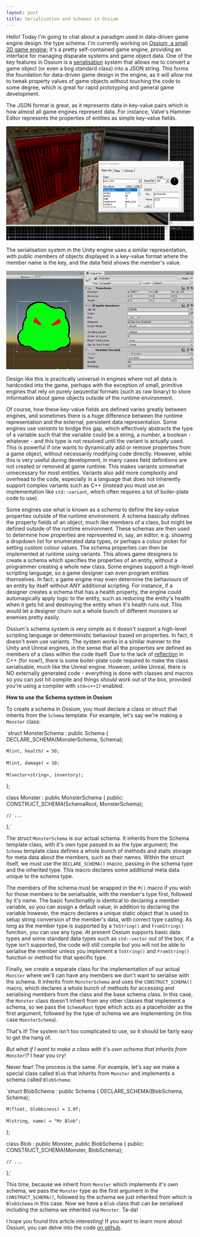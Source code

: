 ```yaml
---
layout: post
title: Serialisation and Schemas in Ossium
---
```


Hello! Today I'm going to chat about a paradigm used in data-driven game engine design: the type schema.
I'm currently working on [Ossium, a small 2D game engine](https://ossiumengine.net); it's a pretty self-contained
game engine, providing an interface for managing disparate systems and game object data.
One of the key features in Ossium is a [serialisation](https://en.wikipedia.org/wiki/Serialization) system
that allows me to convert a game object (or even a bog standard class) into a JSON string.
This forms the foundation for data-driven game design in the engine, as it will allow me to tweak property values of
game objects without touching the code to some degree, which is great for rapid prototyping and general game development.

The JSON format is great, as it represents data in key-value pairs which is how almost all game engines represent data.
For instance, Valve's Hammer Editor represents the properties of entities as simple key-value fields.

![Properties of an entity within Valve's Hammer Editor for the GoldSource engine](/images/posts/vhe_entity.png)

The serialisation system in the Unity engine uses a similar representation, with public members of objects displayed
in a key-value format where the member name is the key, and the data field shows the member's value.

![Properties of a component in the Unity game object inspector window](/images/posts/unity_inspector.png)

Design like this is practically universal in engines where not all data is hardcoded into the game,
perhaps with the exception of small, primitive engines that rely on purely sequential formats
(such as raw binary) to store information about game objects outside of the runtime environment.

Of course, how these key-value fields are defined varies greatly between engines, and sometimes there is a huge
difference between the runtime representation and the external, persistent data representation. Some engines
use _variants_ to bridge this gap, which effectively abstracts the type of a variable such that the variable could be a string,
a number, a boolean - whatever - and this type is not resolved until the variant is actually used.
This is powerful if one wants to dynamically add or remove properties from a game object, without necessarily modifying
code directly. However, while this is very useful during development, in many cases field definitions are not created
or removed at game runtime. This makes variants somewhat unnecessary for most entities. Variants also add more
complexity and overhead to the code, especially in a language that does not inherently support complex variants such as C++
(instead you must use an implementation like `std::variant`, which often requires a lot of boiler-plate code to use).

Some engines use what is known as a _schema_ to define the key-value properties outside of the runtime
environment. A schema basically defines the property fields of an object, much like members of a class,
but might be defined outside of the runtime environment. These schemas are then used to determine how properties are
represented in, say, an editor, e.g. showing a dropdown list for enumerated data types, or perhaps a colour picker
for setting custom colour values. The schema properties can then be implemented at runtime using variants. This allows
game designers to create a schema which specifies the properties of an entity, without a programmer creating a whole
new class. Some engines support a high-level scripting language, so a game designer can even program entities themselves.
In fact, a game engine may even determine the behaviours of an entity by itself without ANY additional scripting.
For instance, if a designer creates a schema that has a health property, the engine could automagically apply logic
to the entity, such as reducing the entity's health when it gets hit and destroying the entity when it's health runs out.
This would let a designer churn out a whole bunch of different monsters or enemies pretty easily.

Ossium's schema system is very simple as it doesn't support a high-level scripting language or deterministic behaviour
based on properties. In fact, it doesn't even use variants. The system works in a similar manner to the Unity and Unreal
engines, in the sense that all the properties are defined as members of a class within the code itself.
Due to the lack of [reflection](https://en.wikipedia.org/wiki/Reflection_(computer_programming)) in C++ (for now!),
there is some boiler-plate code required to make the class serialisable, much like the Unreal engine. However, unlike Unreal,
there is NO externally generated code - everything is done with classes and macros so you can just hit compile and things
_should_ work out of the box, provided you're using a compiler with `std=c++17` enabled.

**How to use the Schema system in Ossium**

To create a schema in Ossium, you must declare a class or struct that inherits from the `Schema` template. For example,
let's say we're making a `Monster` class:

`struct MonsterSchema : public Schema<MonsterSchema>
{
    DECLARE_SCHEMA(MonsterSchema, Schema<MonsterSchema>);
    
    M(int, health) = 50;
    
    M(int, damage) = 10;

    M(vector<string>, inventory);
    
};

class Monster : public MonsterSchema
{
public:
    CONSTRUCT_SCHEMA(SchemaRoot, MonsterSchema);
    
    // ...
    
};`


The struct `MonsterSchema` is our actual schema. It inherits from the Schema template class, with it's own type
passed in as the type argument; the `Schema` template class defines a whole bunch of methods and static storage for
meta data about the members, such as their names. Within the struct itself, we must use the `DECLARE_SCHEMA()` macro,
passing in the schema type and the inherited type. This macro declares some additional meta data unique to the schema type.

The members of the schema must be wrapped in the `M()` macro if you wish for those members to be serialisable,
with the member's type first, followed by it's name. The basic functionality is identical to declaring a member variable,
so you can assign a default value; in addition to declaring the variable however, the macro declares a unique static
object that is used to setup string conversion of the member's data, with correct type casting. As long as the member type
is supported by a `ToString()` and `FromString()` function, you can use any type. At present Ossium supports basic data types
and some standard data types such as `std::vector` out of the box; if a type isn't supported, the code will still compile but
you will not be able to serialise the member unless you implement a `ToString()` and `FromString()` function or method
for that specific type.

Finally, we create a separate class for the implementation of our actual `Monster` where we'll can have any members we don't
want to serialise with the schema. It inherits from `MonsterSchema` and uses the `CONSTRUCT_SCHEMA()` macro, which declares
a whole bunch of methods for accessing and serialising members from the class and the base schema class. In this case,
the `Monster` class doesn't inherit from any other classes that implement a schema, so we pass the `SchemaRoot` type which
acts as a placeholder as the first argument, followed by the type of schema we are implementing (in this case `MonsterSchema`).

That's it! The system isn't too complicated to use, so it should be fairly easy to get the hang of.

_But what if I want to make a class with it's own schema that inherits from _`Monster`_!?_ I hear you cry!

Never fear! The process is the same. For example, let's say we make a special class called `Blob` that
inherits from `Monster` and implements a schema called `BlobSchema`:

`struct BlobSchema : public Schema<BlobSchema>
{
    DECLARE_SCHEMA(BlobSchema, Schema<BlobSchema>);
    
    M(float, blobbiness) = 1.0f;
    
    M(string, name) = "Mr Blob";
    
};

class Blob : public Monster, public BlobSchema
{
public:
    CONSTRUCT_SCHEMA(Monster, BlobSchema);
    
    // ...
    
};`

This time, because we inherit from `Monster` which implements it's own schema, we pass the `Monster` type as the first
argument in the `CONSTRUCT_SCHEMA()`, followed by the schema we just inherited from which is `BlobSchema` in this case.
Now we have a `Blob` class that can be serialised including the schema we inherited via `Monster`. Ta-da!

I hope you found this article interesting! If you want to learn more about Ossium, you can delve into the code
[on github](https://github.com/SpectralCascade/Ossium).
